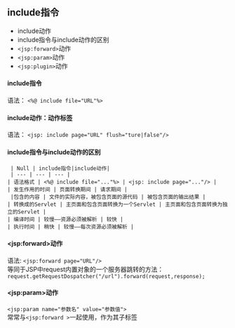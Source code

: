 ## include指令  
* include动作  
* include指令与include动作的区别  
* ```<jsp:forward>```动作  
* ```<jsp:param>```动作  
* ```<jsp:plugin>```动作  

#### include指令  
语法： ```<%@ include file="URL"%> ```  
#### include动作：动作标签  
语法： ```<jsp: include page="URL" flush="ture|false"/>  ```

#### include指令与include动作的区别  

     | Null | include指令|include动作|
     | --- | --- | --- |
    | 语法格式 | <%@ include file="..."%> | <jsp: include page="..."/> |
    | 发生作用的时间 | 页面转换期间 | 请求期间 |
     |包含的内容 | 文件的实际内容，被包含页面的源代码 | 被包含页面的输出结果 |
    | 转换成的Servlet | 主页面和包含页面转换为一个Servlet | 主页面和包含页面转换为独立的Servlet |
    | 编译时间 | 较慢——资源必须被解析 | 较快 | 
    | 执行时间 | 稍快 | 较慢——每次资源必须被解析 |

#### \<jsp:forward\>动作  
语法: ```<jsp:forward page="URL"/> ```  
等同于JSP中request内置对象的一个服务器跳转的方法：  
```request.getRequestDospatcher("/url").forward(request,response); ``` 
#### \<jsp:param\>动作  
```<jsp:param name="参数名" value="参数值">  ```  
常常与```<jsp:forward >```一起使用，作为其子标签  
